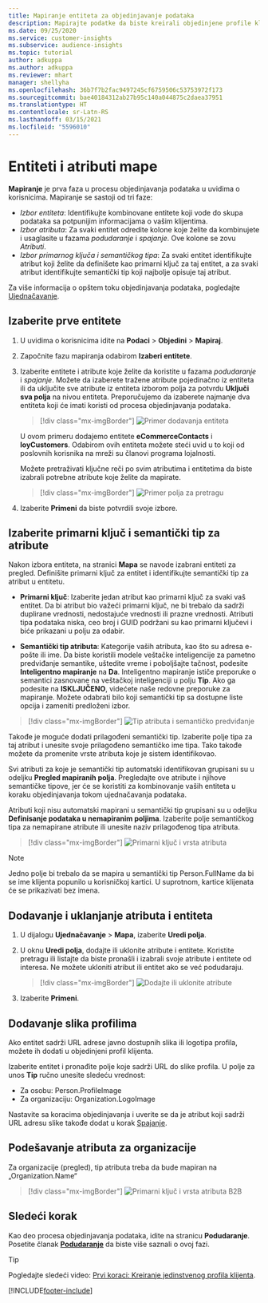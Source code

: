 ```yaml
---
title: Mapiranje entiteta za objedinjavanje podataka
description: Mapirajte podatke da biste kreirali objedinjene profile klijenata.
ms.date: 09/25/2020
ms.service: customer-insights
ms.subservice: audience-insights
ms.topic: tutorial
author: adkuppa
ms.author: adkuppa
ms.reviewer: mhart
manager: shellyha
ms.openlocfilehash: 36b7f7b2fac9497245cf6759506c53753972f173
ms.sourcegitcommit: bae40184312ab27b95c140a044875c2daea37951
ms.translationtype: HT
ms.contentlocale: sr-Latn-RS
ms.lasthandoff: 03/15/2021
ms.locfileid: "5596010"
---
```

# <a name="map-entities-and-attributes"></a>Entiteti i atributi mape

**Mapiranje** je prva faza u procesu objedinjavanja podataka u uvidima o korisnicima. Mapiranje se sastoji od tri faze:

- *Izbor entiteta*: Identifikujte kombinovane entitete koji vode do skupa podataka sa potpunijim informacijama o vašim klijentima.
- *Izbor atributa*: Za svaki entitet odredite kolone koje želite da kombinujete i usaglasite u fazama *podudaranje* i *spajanje*. Ove kolone se zovu *Atributi*.
- *Izbor primarnog ključa i semantičkog tipa*: Za svaki entitet identifikujte atribut koji želite da definišete kao primarni ključ za taj entitet, a za svaki atribut identifikujte semantički tip koji najbolje opisuje taj atribut.

Za više informacija o opštem toku objedinjavanja podataka, pogledajte [Ujednačavanje](data-unification.md).

## <a name="select-the-first-entities"></a>Izaberite prve entitete

1. U uvidima o korisnicima idite na **Podaci** > **Objedini** > **Mapiraj**.

2. Započnite fazu mapiranja odabirom **Izaberi entitete**.

3. Izaberite entitete i atribute koje želite da koristite u fazama *podudaranje* i *spajanje*. Možete da izaberete tražene atribute pojedinačno iz entiteta ili da uključite sve atribute iz entiteta izborom polja za potvrdu **Uključi sva polja** na nivou entiteta. Preporučujemo da izaberete najmanje dva entiteta koji će imati koristi od procesa objedinjavanja podataka.

   > [!div class="mx-imgBorder"]
   > ![Primer dodavanja entiteta](media/data-manager-configure-map-add-entities-example.png "Primer dodavanja entiteta")

   U ovom primeru dodajemo entitete **eCommerceContacts** i **loyCustomers**. Odabirom ovih entiteta možete steći uvid u to koji od poslovnih korisnika na mreži su članovi programa lojalnosti.
   
   Možete pretraživati ključne reči po svim atributima i entitetima da biste izabrali potrebne atribute koje želite da mapirate.
   
     > [!div class="mx-imgBorder"]
   > ![Primer polja za pretragu](media/data-manager-configure-map-search-fields-example.png "Primer polja za pretragu")

4. Izaberite **Primeni** da biste potvrdili svoje izbore.

## <a name="select-primary-key-and-semantic-type-for-attributes"></a>Izaberite primarni ključ i semantički tip za atribute

Nakon izbora entiteta, na stranici **Mapa** se navode izabrani entiteti za pregled. Definišite primarni ključ za entitet i identifikujte semantički tip za atribut u entitetu.

- **Primarni ključ**: Izaberite jedan atribut kao primarni ključ za svaki vaš entitet. Da bi atribut bio važeći primarni ključ, ne bi trebalo da sadrži duplirane vrednosti, nedostajuće vrednosti ili prazne vrednosti. Atributi tipa podataka niska, ceo broj i GUID podržani su kao primarni ključevi i biće prikazani u polju za odabir.

- **Semantički tip atributa**: Kategorije vaših atributa, kao što su adresa e-pošte ili ime. Da biste koristili modele veštačke inteligencije za pametno predviđanje semantike, uštedite vreme i poboljšajte tačnost, podesite **Inteligentno mapiranje** na **Da**. Inteligentno mapiranje ističe preporuke o semantici zasnovane na veštačkoj inteligenciji u polju **Tip**. Ako ga podesite na **ISKLJUČENO**, videćete naše redovne preporuke za mapiranje. Možete odabrati bilo koji semantički tip sa dostupne liste opcija i zameniti predloženi izbor.

> [!div class="mx-imgBorder"]
> ![Tip atributa i semantičko predviđanje](media/data-manager-configure-map-add-attributes-semantic-prediction.png "Tip atributa i semantičko predviđanje")

Takođe je moguće dodati prilagođeni semantički tip. Izaberite polje tipa za taj atribut i unesite svoje prilagođeno semantičko ime tipa. Tako takođe možete da promenite vrste atributa koje je sistem identifikovao.

Svi atributi za koje je semantički tip automatski identifikovan grupisani su u odeljku **Pregled mapiranih polja**. Pregledajte ove atribute i njihove semantičke tipove, jer će se koristiti za kombinovanje vaših entiteta u koraku objedinjavanja tokom ujednačavanja podataka.

Atributi koji nisu automatski mapirani u semantički tip grupisani su u odeljku **Definisanje podataka u nemapiranim poljima**. Izaberite polje semantičkog tipa za nemapirane atribute ili unesite naziv prilagođenog tipa atributa.

> [!div class="mx-imgBorder"]
> ![Primarni ključ i vrsta atributa](media/data-manager-configure-map-add-attributes.png "Primarni ključ i vrsta atributa")

> [!NOTE]
> Jedno polje bi trebalo da se mapira u semantički tip Person.FullName da bi se ime klijenta popunilo u korisničkoj kartici. U suprotnom, kartice klijenata će se prikazivati bez imena. 

## <a name="add-and-remove-attributes-and-entities"></a>Dodavanje i uklanjanje atributa i entiteta

1. U dijalogu **Ujednačavanje** > **Mapa**, izaberite **Uredi polja**.

2. U oknu **Uredi polja**, dodajte ili uklonite atribute i entitete. Koristite pretragu ili listajte da biste pronašli i izabrali svoje atribute i entitete od interesa. Ne možete ukloniti atribut ili entitet ako se već podudaraju.

   > [!div class="mx-imgBorder"]
   > ![Dodajte ili uklonite atribute](media/configure-data-map-edit.png "Dodajte ili uklonite atribute")

3. Izaberite **Primeni**.

## <a name="add-images-to-profiles"></a>Dodavanje slika profilima

Ako entitet sadrži URL adrese javno dostupnih slika ili logotipa profila, možete ih dodati u objedinjeni profil klijenta.

Izaberite entitet i pronađite polje koje sadrži URL do slike profila. U polje za unos **Tip** ručno unesite sledeću vrednost: 
- Za osobu: Person.ProfileImage
- Za organizaciju: Organization.LogoImage

Nastavite sa koracima objedinjavanja i uverite se da je atribut koji sadrži URL adresu slike takođe dodat u korak [Spajanje](merge-entities.md).

## <a name="set-attributes-for-organizations"></a>Podešavanje atributa za organizacije

Za organizacije (pregled), tip atributa treba da bude mapiran na „Organization.Name“
> [!div class="mx-imgBorder"]
> ![Primarni ključ i vrsta atributa B2B](media/configure-data-map-edit-b2b.png "Primarni ključ i vrsta atributa B2B")

## <a name="next-step"></a>Sledeći korak

Kao deo procesa objedinjavanja podataka, idite na stranicu **Podudaranje**. Posetite članak [**Podudaranje**](match-entities.md) da biste više saznali o ovoj fazi.

> [!TIP]
> Pogledajte sledeći video: [Prvi koraci: Kreiranje jedinstvenog profila klijenta](https://youtu.be/oBfGEhucAxs).


[!INCLUDE[footer-include](../includes/footer-banner.md)]
